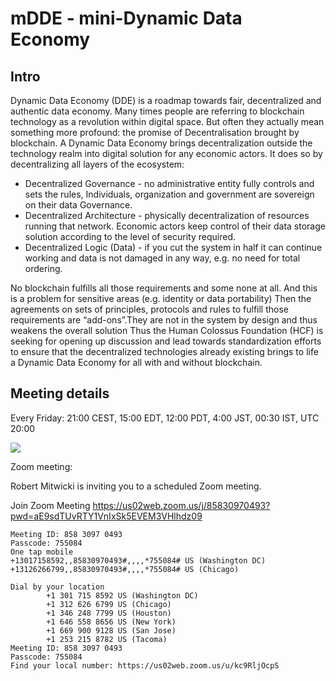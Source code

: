 # mDDE - mini-Dynamic Data Economy

## Intro
Dynamic Data Economy (DDE) is a roadmap towards fair, decentralized and authentic data economy. Many times people are referring to blockchain technology as a revolution within digital space. But often they actually mean something more profound: the promise of Decentralisation brought by blockchain. A Dynamic Data Economy brings decentralization outside the technology realm into digital solution for any economic actors. It does so by decentralizing all layers of the ecosystem:

- Decentralized Governance - no administrative entity fully controls and sets the rules, Individuals, organization and government are sovereign on their data Governance.
- Decentralized Architecture - physically decentralization of resources running that network. Economic actors keep control of their data storage solution according to the level of security required.
- Decentralized Logic (Data) - if you cut the system in half it can continue working and data is not damaged in any way, e.g. no need for total ordering.

No blockchain fulfills all those requirements and some none at all. And this is a problem for sensitive areas (e.g. identity or data portability) Then the agreements on sets of principles, protocols and rules to fulfill those requirements are “add-ons”.They are not in the system by design and thus weakens the overall solution Thus the Human Colossus Foundation (HCF) is seeking for opening up discussion and lead towards standardization efforts to ensure that the decentralized technologies already existing brings to life a Dynamic Data Economy for all with and without blockchain.

## Meeting details

Every Friday: 21:00 CEST, 15:00 EDT, 12:00 PDT, 4:00 JST, 00:30 IST, UTC 20:00

<a target="_blank" href="https://calendar.google.com/event?action=TEMPLATE&amp;tmeid=Mzc5bDQ3ZGtiaWhkZm43dWlxYW9ocXRqa2ZfMjAyMTExMDVUMjAwMDAwWiBjX20yN2N2MDAyamdyN25uOHNwdjVlbjdpNWJnQGc&amp;tmsrc=c_m27cv002jgr7nn8spv5en7i5bg%40group.calendar.google.com"><img border="0" src="https://www.google.com/calendar/images/ext/gc_button1_en.gif"></a>

Zoom meeting:

Robert Mitwicki is inviting you to a scheduled Zoom meeting.

Join Zoom Meeting
https://us02web.zoom.us/j/85830970493?pwd=aE9sdTUvRTY1VnIxSk5EVEM3VHlhdz09

```
Meeting ID: 858 3097 0493
Passcode: 755084
One tap mobile
+13017158592,,85830970493#,,,,*755084# US (Washington DC)
+13126266799,,85830970493#,,,,*755084# US (Chicago)

Dial by your location
        +1 301 715 8592 US (Washington DC)
        +1 312 626 6799 US (Chicago)
        +1 346 248 7799 US (Houston)
        +1 646 558 8656 US (New York)
        +1 669 900 9128 US (San Jose)
        +1 253 215 8782 US (Tacoma)
Meeting ID: 858 3097 0493
Passcode: 755084
Find your local number: https://us02web.zoom.us/u/kc9RljOcpS
```
